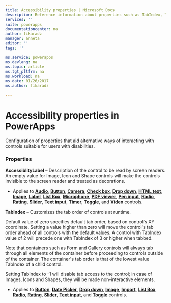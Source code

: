 ```yaml
---
title: Accessibility properties | Microsoft Docs
description: Reference information about properties such as TabIndex, Tooltip
services: ''
suite: powerapps
documentationcenter: na
author: fikaradz
manager: anneta
editor: ''
tags: ''

ms.service: powerapps
ms.devlang: na
ms.topic: article
ms.tgt_pltfrm: na
ms.workload: na
ms.date: 01/26/2017
ms.author: fikaradz

---
```

# Accessibility properties in PowerApps
Configuration of properties that aid alternative ways of interacting with controls suitable for users with disabilities.

### Properties
**AccessiblityLabel** – Description of the control to be read by screen readers.   An empty value for Image, Icon and Shape controls will make the controls invisible to the screen reader and treated as decorations.

* Applies to **[Audio](../maker/controls/control-audio-video.md)**, **[Button](../maker/controls/control-button.md)**, **[Camera](../maker/controls/control-camera.md)**, **[Check box](../maker/controls/control-check-box.md)**, **[Drop down](../maker/controls/control-drop-down.md)**, **[HTML text](../maker/controls/control-html-text.md)**, **[Image](../maker/controls/control-image.md)**, **[Label](../maker/controls/control-text-box.md)**, **[List Box](../maker/controls/control-list-box.md)**, **[Microphone](../maker/controls/control-microphone.md)**, **[PDF viewer](../maker/controls/control-pdf-viewer.md)**, **[Pen input](../maker/controls/control-pen-input.md)**, **[Radio](../maker/controls/control-radio.md)**, **[Rating](../maker/controls/control-rating.md)**, **[Slider](../maker/controls/control-slider.md)**, **[Text input](../maker/controls/control-text-input.md)**, **[Timer](../maker/controls/control-timer.md)**, **[Toggle](control-toggle.md)**, and **[Video](../maker/controls/control-audio-video.md)** controls.

**TabIndex** –  Customizes the tab order of controls at runtime.

Default value of zero specifies default tab order, based on control's XY coordinate.  Setting a value higher than zero will move the control's tab order ahead of all controls with the default values.  A control with TabIndex value of 2 will precede one with TabIndex of 3 or higher when tabbed.

Note that containers such as Form and Gallery controls will always tab through all elements of the container before proceeding to controls outside of the container.  The container's tab order is that of the lowest value TabIndex of a child control.

Setting TabIndex to -1 will disable tab access to the control; in case of Images, Icons and Shapes, they will be made non-interactive elements.

* Applies to **[Button](../maker/controls/control-button.md)**, **[Date Picker](../maker/controls/control-date-picker.md)**,  **[Drop down](../maker/controls/control-drop-down.md)**, **[Image](../maker/controls/control-image.md)**, **[Import](../maker/controls/control-export-import.md)**, **[List Box](../maker/controls/control-list-box.md)**, **[Radio](../maker/controls/control-radio.md)**, **[Rating](../maker/controls/control-rating.md)**, **[Slider](../maker/controls/control-slider.md)**, **[Text input](../maker/controls/control-text-input.md)**, and  **[Toggle](control-toggle.md)** controls.

